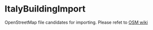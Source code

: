 # ItalyBuildingImport
OpenStreetMap file candidates for importing. Please refet to [OSM wiki](https://wiki.openstreetmap.org/wiki/Import/Catalogue/GlobalMLBuilding)
